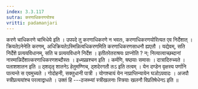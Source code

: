 ```yaml
---
index: 3.3.117
sutra: करणाधिकरणयोश्च
vritti: padamanjari
---
```


 करणे चाधिकरणे चाभिधेये इति । उपपदे तु करणाधिकरणे न भवतः, करणाधिकरणयोरित्यत एव निर्देशात् । क्रियतेऽनेनेति करणम्, अधिक्रियतेऽस्मिन्नित्वधिकरणमिति करणाधिकरणसाधनौ ह्यएतौ । यद्येवम्, सति निर्देशे प्रत्ययविधानम्, सति च प्रत्ययविधाने निर्देश । इतीतरेतराश्रयः प्राप्नोति ? न; नित्यात्वाच्छब्दानां नास्मान्निर्देशात्करणाधिकरणशब्दौस्तः । इध्मप्रव्रश्चन इति । कर्मणि, षष्ठयाः समासः । दात्रादिरुच्यते । पलाशशातन इति ॥ ठ्शद्लृ शातनेऽ हेतुमण्णिच, ठ्शदेरगतौ तःऽ इति तत्वम् । येन दण्डेन वृक्षस्य पर्णानि पात्यन्ते स एवमुच्यते । गोदोहनी, सक्तुधानी पात्री । योगश्चायं येन नाप्राप्तिन्यायेन घञोऽपवादः । अजपौ स्त्रीप्रत्ययांश्च परत्वाद्वाधते । उक्तं हि ---ठजब्भ्यां स्त्रीखलनाः स्त्रियाः खलनौ विप्रतिषेधेनऽ इति ॥